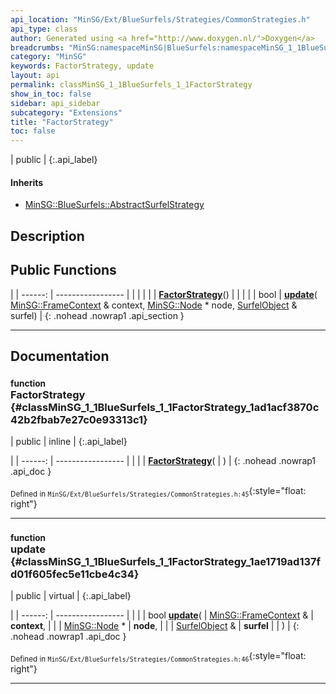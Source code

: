 ```yaml
---
api_location: "MinSG/Ext/BlueSurfels/Strategies/CommonStrategies.h"
api_type: class
author: Generated using <a href="http://www.doxygen.nl/">Doxygen</a>
breadcrumbs: "MinSG:namespaceMinSG|BlueSurfels:namespaceMinSG_1_1BlueSurfels"
category: "MinSG"
keywords: FactorStrategy, update
layout: api
permalink: classMinSG_1_1BlueSurfels_1_1FactorStrategy
show_in_toc: false
sidebar: api_sidebar
subcategory: "Extensions"
title: "FactorStrategy"
toc: false
---
```


| public |
{:.api_label}

#### Inherits

* [MinSG::BlueSurfels::AbstractSurfelStrategy](classMinSG_1_1BlueSurfels_1_1AbstractSurfelStrategy)


## Description





## Public Functions

|
| ------: | ----------------- |
|  | |
|  | **[FactorStrategy](#classMinSG_1_1BlueSurfels_1_1FactorStrategy_1ad1acf3870c42b2fbab7e27c0e93313c1)**() |
|  | |
| bool | **[update](#classMinSG_1_1BlueSurfels_1_1FactorStrategy_1ae1719ad137fd01f605fec5e11cbe4c34)**( [MinSG::FrameContext](classMinSG_1_1FrameContext) & context,  [MinSG::Node](classMinSG_1_1Node) * node,  [SurfelObject](structMinSG_1_1BlueSurfels_1_1SurfelObject) & surfel) |
{: .nohead .nowrap1 .api_section }


-------------------------------------------------------------------

## Documentation

### <small>function</small><br/> FactorStrategy {#classMinSG_1_1BlueSurfels_1_1FactorStrategy_1ad1acf3870c42b2fbab7e27c0e93313c1}

| public | inline |
{:.api_label}

|
| ------: | ----------------- |
|  |
|  **[FactorStrategy](#classMinSG_1_1BlueSurfels_1_1FactorStrategy_1ad1acf3870c42b2fbab7e27c0e93313c1)**( |  ) |
{: .nohead .nowrap1 .api_doc }





<sub>Defined in `MinSG/Ext/BlueSurfels/Strategies/CommonStrategies.h:45`</sub>{:style="float: right"}

-------------------------------------------------------------------

### <small>function</small><br/> update {#classMinSG_1_1BlueSurfels_1_1FactorStrategy_1ae1719ad137fd01f605fec5e11cbe4c34}

| public | virtual |
{:.api_label}

|
| ------: | ----------------- |
|  |
| bool **[update](#classMinSG_1_1BlueSurfels_1_1FactorStrategy_1ae1719ad137fd01f605fec5e11cbe4c34)**( |  [MinSG::FrameContext](classMinSG_1_1FrameContext) & | **context**, |
| |  [MinSG::Node](classMinSG_1_1Node) * | **node**, |
| |  [SurfelObject](structMinSG_1_1BlueSurfels_1_1SurfelObject) & | **surfel** |
|   ) |
{: .nohead .nowrap1 .api_doc }





<sub>Defined in `MinSG/Ext/BlueSurfels/Strategies/CommonStrategies.h:46`</sub>{:style="float: right"}

-------------------------------------------------------------------

